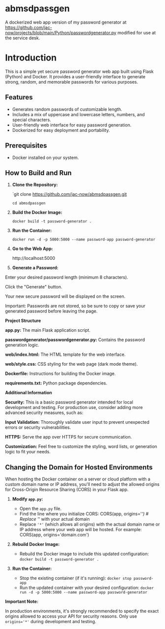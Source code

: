 # abmsdpassgen
A dockerized web app version of my password generator at https://github.com/jac-now/projects/blob/main/Python/passwordgenerator.py modified for use at the service desk.

# Introduction

This is a simple yet secure password generator web app built using Flask (Python) and Docker. It provides a user-friendly interface to generate strong, random, and memorable passwords for various purposes.

## Features

- Generates random passwords of customizable length.
- Includes a mix of uppercase and lowercase letters, numbers, and special characters.
- User-friendly web interface for easy password generation.
- Dockerized for easy deployment and portability.

## Prerequisites

- Docker installed on your system.

## How to Build and Run

1. **Clone the Repository:**

   `git clone https://github.com/jac-now/abmsdpassgen.git
   
   `cd abmsdpassgen`
 
3. **Build the Docker Image:**
   
   `docker build -t password-generator .`
   
4. **Run the Container:**
   
   `docker run -d -p 5000:5000 --name password-app password-generator`

5. **Go to the Web App:**

   http://localhost:5000

6. **Generate a Password:**

Enter your desired password length (minimum 8 characters).

Click the "Generate" button.

Your new secure password will be displayed on the screen.

Important: Passwords are not stored, so be sure to copy or save your generated password before leaving the page.

**Project Structure**

**app.py:** The main Flask application script.

**passwordgenerator/passwordgenerator.py:** Contains the password generation logic.

**web/index.html:** The HTML template for the web interface.

**web/style.css:** CSS styling for the web page (dark mode theme).

**Dockerfile:** Instructions for building the Docker image.

**requirements.txt:** Python package dependencies.

**Additional Information**

**Security:** This is a basic password generator intended for local development and testing. For production use, consider adding more advanced security measures, such as:

**Input Validation:** Thoroughly validate user input to prevent unexpected errors or security vulnerabilities.

**HTTPS:** Serve the app over HTTPS for secure communication.

**Customization:** Feel free to customize the styling, word lists, or generation logic to fit your needs.



## Changing the Domain for Hosted Environments

When hosting the Docker container on a server or cloud platform with a custom domain name or IP address, you'll need to adjust the allowed origins for Cross-Origin Resource Sharing (CORS) in your Flask app.

1. **Modify `app.py`:**

   - Open the `app.py` file.
   - Find the line where you initialize CORS:
     CORS(app, origins='*')  # Replace '*' with your actual domain
   - Replace `'*'` (which allows all origins) with the actual domain name or IP address where your web app will be hosted. For example:
     CORS(app, origins='domain.com')

2. **Rebuild Docker Image:**

   - Rebuild the Docker image to include this updated configuration:
     `docker build -t password-generator .`

3. **Run the Container:**

   - Stop the existing container (if it's running):
     `docker stop password-app`
   - Run the updated container with your desired configuration:
     `docker run -d -p 5000:5000 --name password-app password-generator`

**Important Note:**

In production environments, it's strongly recommended to specify the exact origins allowed to access your API for security reasons. Only use `origins='*'` during development and testing.
